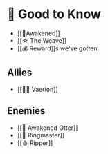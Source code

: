 # 📖 Good to Know

- [[🧿Awakened]]
- [[☆ The Weave]]
- [[💰 Reward]]s we've gotten

## Allies
+ [[👨‍💼 Vaerion]]

## Enemies
- [[🦦 Awakened Otter]]
- [[🦇 Ringmaster]]
- [[🩸 Ripper]]
